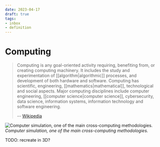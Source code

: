 ```yaml
---
date: 2023-04-17
draft: true
tags:
- inbox
- definition
---
```


# Computing

> Computing is any goal-oriented activity requiring, benefiting from, or
> creating computing machinery. It includes the study and experimentation of
> [[algorithm|algorithmic]] processes, and development of both
> hardware and software. Computing has scientific, engineering,
> [[mathematics|mathematical]], technological and social aspects.
> Major computing disciplines include computer engineering,
> [[computer science|computer science]], cybersecurity, data
> science, information systems, information technology and software engineering.
>
> -- [Wikipedia](https://en.wikipedia.org/wiki/Computing)

![Computer simulation, one of the main cross-computing methodologies.](<./img/GalvesLocherbach_-_High_Resolution_(1000).gif>)
_Computer simulation, one of the main cross-computing methodologies._

TODO: recreate in 3D?